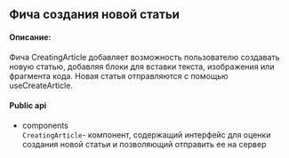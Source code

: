 ## Фича создания новой статьи

#### Описание:

Фича CreatingArticle добавляет возможность пользователю создавать новую статью, добавляя блоки для вставки текста, изображения или фрагмента кода. Новая статья отправляются с помощью  useCreateArticle.

#### Public api

- components  
`CreatingArticle`- компонент, содержащий интерфейс для оценки создания новой статьи  и позволяющий отправить ее на сервер 
